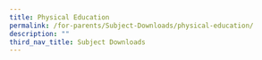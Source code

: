 ```yaml
---
title: Physical Education
permalink: /for-parents/Subject-Downloads/physical-education/
description: ""
third_nav_title: Subject Downloads
---
```

